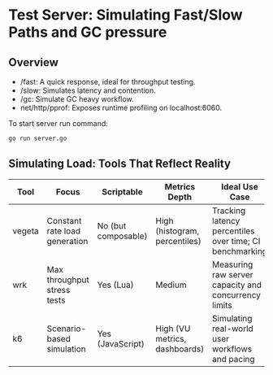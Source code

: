 # Test Server: Simulating Fast/Slow Paths and GC pressure

## Overview

- /fast: A quick response, ideal for throughput testing.
- /slow: Simulates latency and contention.
- /gc: Simulate GC heavy workflow.
- net/http/pprof: Exposes runtime profiling on localhost:6060.

To start server run command:

```bash
go run server.go
```

## Simulating Load: Tools That Reflect Reality


| Tool   | Focus                         | Scriptable          | Metrics Depth                 | Ideal Use Case                                          |
|--------|-------------------------------|---------------------|-------------------------------|---------------------------------------------------------|
| vegeta | Constant rate load generation | No (but composable) | High (histogram, percentiles) | Tracking latency percentiles over time; CI benchmarking |
| wrk    | Max throughput stress tests   | Yes (Lua)           | Medium                        | Measuring raw server capacity and concurrency limits    |
| k6     | Scenario-based simulation     | Yes (JavaScript)    | High (VU metrics, dashboards) | Simulating real-world user workflows and pacing         |
